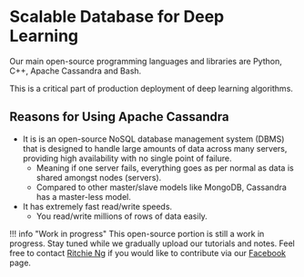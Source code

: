 # Scalable Database for Deep Learning
Our main open-source programming languages and libraries are Python, C++, Apache Cassandra and Bash. 

This is a critical part of production deployment of deep learning algorithms.

## Reasons for Using Apache Cassandra
- It is is an open-source NoSQL database management system (DBMS) that is designed to handle large amounts of data across many servers, providing high availability with no single point of failure. 
    - Meaning if one server fails, everything goes as per normal as data is shared amongst nodes (servers).
    - Compared to other master/slave models like MongoDB, Cassandra has a master-less model.
- It has extremely fast read/write speeds.
    - You read/write millions of rows of data easily.

!!! info "Work in progress"
    This open-source portion is still a work in progress. Stay tuned while we gradually upload our tutorials and notes. Feel free to contact [Ritchie Ng](https://www.ritchieng.com/) if you would like to contribute via our [Facebook](https://www.facebook.com/DeepLearningWizard/) page.
    